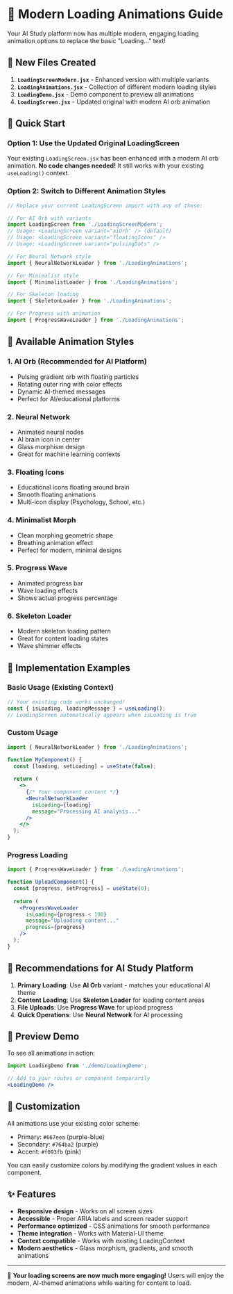# 🎨 Modern Loading Animations Guide

Your AI Study platform now has multiple modern, engaging loading animation options to replace the basic "Loading..." text!

## 📂 New Files Created

1. **`LoadingScreenModern.jsx`** - Enhanced version with multiple variants
2. **`LoadingAnimations.jsx`** - Collection of different modern loading styles  
3. **`LoadingDemo.jsx`** - Demo component to preview all animations
4. **`LoadingScreen.jsx`** - Updated original with modern AI orb animation

## 🚀 Quick Start

### Option 1: Use the Updated Original LoadingScreen
Your existing `LoadingScreen.jsx` has been enhanced with a modern AI orb animation. **No code changes needed!** 
It still works with your existing `useLoading()` context.

### Option 2: Switch to Different Animation Styles
```jsx
// Replace your current LoadingScreen import with any of these:

// For AI Orb with variants
import LoadingScreen from './LoadingScreenModern';
// Usage: <LoadingScreen variant="aiOrb" /> (default)
// Usage: <LoadingScreen variant="floatingIcons" />
// Usage: <LoadingScreen variant="pulsingDots" />

// For Neural Network style
import { NeuralNetworkLoader } from './LoadingAnimations';

// For Minimalist style  
import { MinimalistLoader } from './LoadingAnimations';

// For Skeleton loading
import { SkeletonLoader } from './LoadingAnimations';

// For Progress with animation
import { ProgressWaveLoader } from './LoadingAnimations';
```

## 🎨 Available Animation Styles

### 1. **AI Orb** (Recommended for AI Platform)
- Pulsing gradient orb with floating particles
- Rotating outer ring with color effects
- Dynamic AI-themed messages
- Perfect for AI/educational platforms

### 2. **Neural Network** 
- Animated neural nodes
- AI brain icon in center
- Glass morphism design
- Great for machine learning contexts

### 3. **Floating Icons**
- Educational icons floating around brain
- Smooth floating animations
- Multi-icon display (Psychology, School, etc.)

### 4. **Minimalist Morph**
- Clean morphing geometric shape
- Breathing animation effect
- Perfect for modern, minimal designs

### 5. **Progress Wave**
- Animated progress bar
- Wave loading effects
- Shows actual progress percentage

### 6. **Skeleton Loader**
- Modern skeleton loading pattern
- Great for content loading states
- Wave shimmer effects

## 🔧 Implementation Examples

### Basic Usage (Existing Context)
```jsx
// Your existing code works unchanged!
const { isLoading, loadingMessage } = useLoading();
// LoadingScreen automatically appears when isLoading is true
```

### Custom Usage
```jsx
import { NeuralNetworkLoader } from './LoadingAnimations';

function MyComponent() {
  const [loading, setLoading] = useState(false);
  
  return (
    <>
      {/* Your component content */}
      <NeuralNetworkLoader 
        isLoading={loading} 
        message="Processing AI analysis..." 
      />
    </>
  );
}
```

### Progress Loading
```jsx
import { ProgressWaveLoader } from './LoadingAnimations';

function UploadComponent() {
  const [progress, setProgress] = useState(0);
  
  return (
    <ProgressWaveLoader 
      isLoading={progress < 100} 
      message="Uploading content..."
      progress={progress}
    />
  );
}
```

## 🎯 Recommendations for AI Study Platform

1. **Primary Loading**: Use **AI Orb** variant - matches your educational AI theme
2. **Content Loading**: Use **Skeleton Loader** for loading content areas
3. **File Uploads**: Use **Progress Wave** for upload progress
4. **Quick Operations**: Use **Neural Network** for AI processing

## 📱 Preview Demo

To see all animations in action:
```jsx
import LoadingDemo from './demo/LoadingDemo';

// Add to your routes or component temporarily
<LoadingDemo />
```

## 🎨 Customization

All animations use your existing color scheme:
- Primary: `#667eea` (purple-blue)
- Secondary: `#764ba2` (purple)
- Accent: `#f093fb` (pink)

You can easily customize colors by modifying the gradient values in each component.

## ✨ Features

- **Responsive design** - Works on all screen sizes
- **Accessible** - Proper ARIA labels and screen reader support  
- **Performance optimized** - CSS animations for smooth performance
- **Theme integration** - Works with Material-UI theme
- **Context compatible** - Works with existing LoadingContext
- **Modern aesthetics** - Glass morphism, gradients, and smooth animations

---

🎉 **Your loading screens are now much more engaging!** Users will enjoy the modern, AI-themed animations while waiting for content to load.
